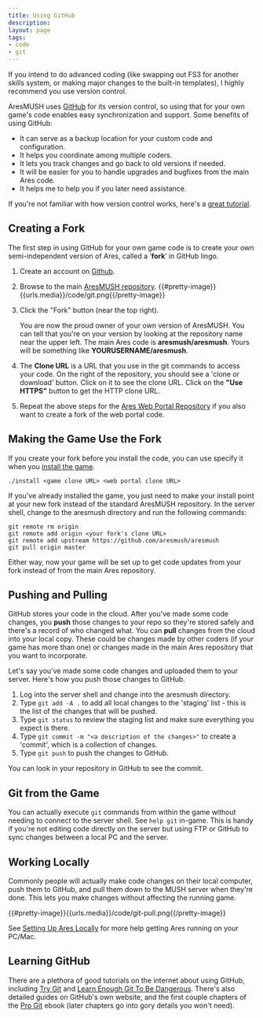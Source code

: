 ```yaml
---
title: Using GitHub
description:
layout: page
tags: 
- code
- git
---
```


If you intend to do advanced coding (like swapping out FS3 for another skills system, or making major changes to the built-in templates), I highly recommend you use version control.

AresMUSH uses [GitHub](http://www.github.com) for its version control, so using that for your own game's code enables easy synchronization and support.  Some benefits of using GitHub:

* It can serve as a backup location for your custom code and configuration.
* It helps you coordinate among multiple coders.
* It lets you track changes and go back to old versions if needed.
* It will be easier for you to handle upgrades and bugfixes from the main Ares code.
* It helps me to help you if you later need assistance.

If you're not familiar with how version control works, here's a [great tutorial](https://betterexplained.com/articles/a-visual-guide-to-version-control/).

## Creating a Fork

The first step in using GitHub for your own game code is to create your own semi-independent version of Ares, called a ‘**fork**’ in GitHub lingo. 

1. Create an account on [Github](https://www.github.com).
2. Browse to the main [AresMUSH repository](https://github.com/aresmush/aresmush).
    {{#pretty-image}}{{urls.media}}/code/git.png{{/pretty-image}}
3. Click the "Fork" button (near the top right).

    You are now the proud owner of your own version of AresMUSH.  You can tell that you're on your version by looking at the repository name near the upper left.  The main Ares code is **aresmush/aresmush**.  Yours will be something like  **YOURUSERNAME/aresmush**.    

4. The **Clone URL** is a URL that you use in the git commands to access your code.  On the right of the repository, you should see a 'clone or download' button.  Click on it to see the clone URL. Click on the **"Use HTTPS"** button to get the HTTP clone URL. 
5. Repeat the above steps for the [Ares Web Portal Repository](https://github.com/aresmush/ares-webportal) if you also want to create a fork of the web portal code.

## Making the Game Use the Fork

If you create your fork before you install the code, you can use specify it when you [install the game](/tutorials/install/basic-config).

    ./install <game clone URL> <web portal clone URL>

If you've already installed the game, you just need to make your install point at your new fork instead of the standard AresMUSH repository.  In the server shell, change to the aresmush directory and run the following commands:

    git remote rm origin
    git remote add origin <your fork's clone URL>
    git remote add upstream https://github.com/aresmush/aresmush
    git pull origin master

Either way, now your game will be set up to get code updates from your fork instead of from the main Ares repository.

## Pushing and Pulling

GitHub stores your code in the cloud.  After you've made some code changes, you **push** those changes to your repo so they're stored safely and there's a record of who changed what.   You can **pull** changes from the cloud into your local copy.  These could be changes made by other coders (if your game has more than one) or changes made in the main Ares repository that you want to incorporate.

Let's say you've made some code changes and uploaded them to your server.  Here's how you push those changes to GitHub.

1. Log into the server shell and change into the aresmush directory.
2. Type `git add -A .` to add all local changes to the 'staging' list - this is the list of the changes that will be pushed.
3. Type `git status` to review the staging list and make sure everything you expect is there.
4. Type `git commit -m "<a description of the changes>"` to create a 'commit', which is a collection of changes.
5. Type `git push` to push the changes to GitHub.

You can look in your repository in GitHub to see the commit.

## Git from the Game

You can actually execute `git` commands from within the game without needing to connect to the server shell.  See `help git` in-game.  This is handy if you're not editing code directly on the server but using FTP or GitHub to sync changes between a local PC and the server.

## Working Locally

Commonly people will actually make code changes on their local computer, push them to GitHub, and pull them down to the MUSH server when they're done.  This lets you make changes without affecting the running game.

{{#pretty-image}}{{urls.media}}/code/git-pull.png{{/pretty-image}}

See [Setting Up Ares Locally](/tutorials/code/local-setup) for more help getting Ares running on your PC/Mac.


## Learning GitHub

There are a plethora of good tutorials on the internet about using GitHub, including [Try Git](https://try.github.io)  and [Learn Enough Git To Be Dangerous](https://www.learnenough.com/git-tutorial).  There's also detailed guides on GitHub's own website, and the first couple chapters of the [Pro Git](https://git-scm.com/book/en/v2) ebook (later chapters go into gory details you won't need).
